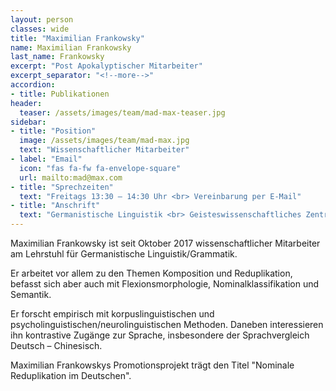 ```yaml
---
layout: person
classes: wide
title: "Maximilian Frankowsky"
name: Maximilian Frankowsky
last_name: Frankowsky
excerpt: "Post Apokalyptischer Mitarbeiter"
excerpt_separator: "<!--more-->"
accordion:
- title: Publikationen
header:
  teaser: /assets/images/team/mad-max-teaser.jpg
sidebar:
- title: "Position"
  image: /assets/images/team/mad-max.jpg
  text: "Wissenschaftlicher Mitarbeiter"
- label: "Email"
  icon: "fas fa-fw fa-envelope-square"
  url: mailto:mad@max.com
- title: "Sprechzeiten"
  text: "Freitags 13:30 – 14:30 Uhr <br> Vereinbarung per E-Mail"
- title: "Anschrift"
  text: "Germanistische Linguistik <br> Geisteswissenschaftliches Zentrum <br> Beethovenstraße 15, Raum 1412 <br> 04107 Leipzig"
---
```


Maximilian Frankowsky ist seit Oktober 2017 wissenschaftlicher Mitarbeiter am Lehrstuhl für Germanistische Linguistik/Grammatik.
<!--more-->
Er arbeitet vor allem zu den Themen Komposition und Reduplikation, befasst sich aber auch mit Flexionsmorphologie, 
Nominalklassifikation und Semantik. 

Er forscht empirisch mit korpuslinguistischen und psycholinguistischen/neurolinguistischen Methoden. 
Daneben interessieren ihn kontrastive Zugänge zur Sprache, insbesondere der Sprachvergleich Deutsch – Chinesisch. 

Maximilian Frankowskys Promotionsprojekt trägt den Titel "Nominale Reduplikation im Deutschen".